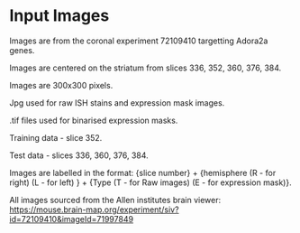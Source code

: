 # Input Images

Images are from the coronal experiment 72109410 targetting Adora2a genes.

Images are centered on the striatum from slices 336, 352, 360, 376, 384.

Images are 300x300 pixels.

Jpg used for raw ISH stains and expression mask images.

.tif files used for binarised expression masks.


Training data - slice 352.

Test data - slices 336, 360, 376, 384.



Images are labelled in the format: {slice number} + {hemisphere (R - for right) (L - for left) } + {Type (T - for Raw images) (E - for expression mask)}.


All images sourced from the Allen institutes brain viewer: https://mouse.brain-map.org/experiment/siv?id=72109410&imageId=71997849